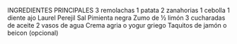 INGREDIENTES PRINCIPALES
3 remolachas
1 patata
2 zanahorias
1 cebolla
1 diente ajo
Laurel
Perejil
Sal
Pimienta negra
Zumo de ½ limón
3 cucharadas de aceite
2 vasos de agua
Crema agria o yogur griego
Taquitos de jamón o beicon (opcional)

